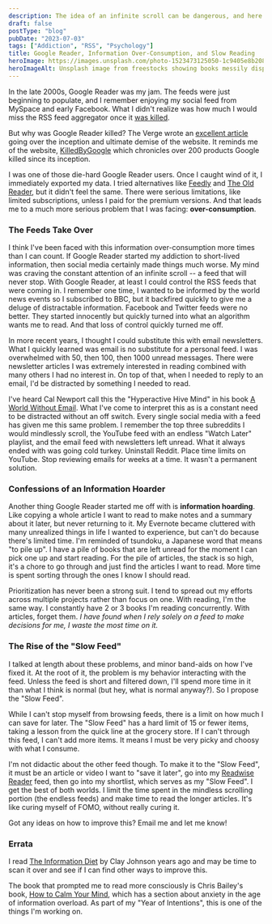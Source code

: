 ```yaml
---
description: The idea of an infinite scroll can be dangerous, and here are some tactics to curtail their effects on our addicted minds.
draft: false
postType: "blog"
pubDate: "2023-07-03"
tags: ["Addiction", "RSS", "Psychology"]
title: Google Reader, Information Over-Consumption, and Slow Reading
heroImage: https://images.unsplash.com/photo-1523473125050-1c9405e8b208?ixlib=rb-4.0.3&ixid=M3wxMjA3fDB8MHxwaG90by1wYWdlfHx8fGVufDB8fHx8fA%3D%3D&auto=format&fit=crop&w=2342&q=80
heroImageAlt: Unsplash image from freestocks showing books messily displayed on a table
---
```


In the late 2000s, Google Reader was my jam. The feeds were just beginning to
populate, and I remember enjoying my social feed from MySpace and early Facebook.
What I didn't realize was how much I would miss the RSS feed aggregator once it
[was killed](https://googleblog.blogspot.com/2013/03/a-second-spring-of-cleaning.html).

But why was Google Reader killed? The Verge wrote an [excellent article](https://www.theverge.com/23778253/google-reader-death-2013-rss-social) going over the inception and ultimate demise of the website. It reminds me of the website, [KilledByGoogle](https://killedbygoogle.com/) which chronicles over 200 products Google killed since its inception.

I was one of those die-hard Google Reader users. Once I caught wind of it, I immediately exported my data. I tried alternatives like [Feedly](https://feedly.com/) and [The Old Reader](https://theoldreader.com/), but it didn't feel the same.
There were serious limitations, like limited subscriptions, unless I paid for the premium versions. And that leads me to a much more serious problem that I was facing: **over-consumption**.

### The Feeds Take Over

I think I've been faced with this information over-consumption more times than I
can count. If Google Reader started my addiction to short-lived information, then
social media certainly made things much worse. My mind was craving the constant
attention of an infinite scroll -- a feed that will never stop. With Google Reader,
at least I could control the RSS feeds that were coming in. I remember one time,
I wanted to be informed by the world news events so I subscribed to BBC,
but it backfired quickly to give me a deluge of distractable information. Facebook
and Twitter feeds were no better. They started innocently but quickly turned
into what an algorithm wants me to read. And that loss of control quickly turned me
off.

In more recent years, I thought I could substitute this with email newsletters.
What I quickly learned was email is no substitute for a personal feed. I was overwhelmed with 50, then 100, then 1000 unread messages. There were newsletter
articles I was extremely interested in reading combined with many others I had no
interest in. On top of that, when I needed to reply to an email, I'd be
distracted by something I needed to read.

I've heard Cal Newport call this the "Hyperactive Hive Mind" in his book [A World Without Email](https://amzn.to/3NXGBPl).
What I've come to interpret this as is a constant need to be distracted without an
off switch. Every single social media with a feed has given me this same problem.
I remember the top three subreddits I would mindlessly scroll, the YouTube feed
with an endless "Watch Later" playlist, and the email feed with newsletters left
unread. What it always ended with was going cold turkey. Uninstall Reddit. Place
time limits on YouTube. Stop reviewing emails for weeks at a time. It wasn't a permanent solution.

### Confessions of an Information Hoarder

Another thing Google Reader started me off with is **information hoarding**. Like copying a whole article I want to read to make notes and a summary about it later, but never returning to it. My Evernote became cluttered with
many unrealized things in life I wanted to experience, but can't do because there's
limited time. I'm reminded of tsundoku, a Japanese word that means "to pile up".
I have a pile of books that are left unread for the moment I can pick one up and
start reading. For the pile of articles, the stack is so high, it's a chore to go
through and just find the articles I want to read. More time is spent
sorting through the ones I know I should read.

Prioritization has never been a strong suit. I tend to spread out my efforts across
multiple projects rather than focus on one. With reading, I'm the same way. I
constantly have 2 or 3 books I'm reading concurrently. With articles, forget them.
_I have found when I rely solely on a feed to make decisions for me, I waste the
most time on it._

### The Rise of the "Slow Feed"

I talked at length about these problems, and minor band-aids on how I've fixed it.
At the root of it, the problem is my behavior interacting with the feed. Unless the feed is short and filtered down, I'll spend more time in it than what I think is normal (but hey, what is normal anyway?). So I propose the "Slow Feed".

While I can't stop myself from browsing feeds, there is a limit on how much
I can save for later. The "Slow Feed" has a hard limit of 15 or fewer items, taking
a lesson from the quick line at the grocery store. If I can't through this feed,
I can't add more items. It means I must be very picky and choosy with what I consume.

I'm not didactic about the other feed though. To make it to the "Slow Feed", it
must be an article or video I want to "save it later", go into my [Readwise Reader](https://readwise.io/read) feed, then go into my shortlist, which serves as my
"Slow Feed". I get the best of both worlds. I limit the time spent in the mindless
scrolling portion (the endless feeds) and make time to read the longer articles.
It's like curing myself of FOMO, without really curing it.

Got any ideas on how to improve this? Email me and let me know!

### Errata

I read [The Information Diet](https://amzn.to/3XAbfS2) by Clay Johnson years ago
and may be time to scan it over and see if I can find other ways to improve this.

The book that prompted me to read more consciously is Chris Bailey's book,
[How to Calm Your Mind](https://amzn.to/44w9GXC), which has a section about
anxiety in the age of information overload. As part of my "Year of Intentions",
this is one of the things I'm working on.
